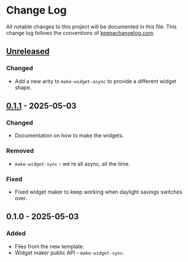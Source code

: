 # Change Log
All notable changes to this project will be documented in this file. This change log follows the conventions of [keepachangelog.com](http://keepachangelog.com/).

## [Unreleased]
### Changed
- Add a new arity to `make-widget-async` to provide a different widget shape.

## [0.1.1] - 2025-05-03
### Changed
- Documentation on how to make the widgets.

### Removed
- `make-widget-sync` - we're all async, all the time.

### Fixed
- Fixed widget maker to keep working when daylight savings switches over.

## 0.1.0 - 2025-05-03
### Added
- Files from the new template.
- Widget maker public API - `make-widget-sync`.

[Unreleased]: https://sourcehost.site/your-name/parser-demo/compare/0.1.1...HEAD
[0.1.1]: https://sourcehost.site/your-name/parser-demo/compare/0.1.0...0.1.1
